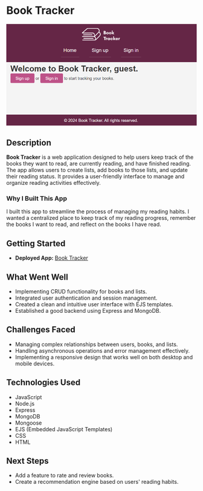 # Book Tracker

![Book Tracker Screenshot](/image.png)

## Description

**Book Tracker** is a web application designed to help users keep track of the books they want to read, are currently reading, and have finished reading. The app allows users to create lists, add books to those lists, and update their reading status. It provides a user-friendly interface to manage and organize reading activities effectively.

### Why I Built This App

I built this app to streamline the process of managing my reading habits. I wanted a centralized place to keep track of my reading progress, remember the books I want to read, and reflect on the books I have read.

## Getting Started

- **Deployed App:** [Book Tracker](https://booktracker-2b30af1a8ac9.herokuapp.com/)

## What Went Well

- Implementing CRUD functionality for books and lists.
- Integrated user authentication and session management.
- Created a clean and intuitive user interface with EJS templates.
- Established a good backend using Express and MongoDB.

## Challenges Faced

- Managing complex relationships between users, books, and lists.
- Handling asynchronous operations and error management effectively.
- Implementing a responsive design that works well on both desktop and mobile devices.

## Technologies Used

- JavaScript
- Node.js
- Express
- MongoDB
- Mongoose
- EJS (Embedded JavaScript Templates)
- CSS
- HTML

## Next Steps

- Add a feature to rate and review books.
- Create a recommendation engine based on users' reading habits.
